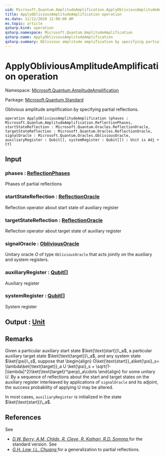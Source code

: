 ```yaml
---
uid: Microsoft.Quantum.AmplitudeAmplification.ApplyObliviousAmplitudeAmplification
title: ApplyObliviousAmplitudeAmplification operation
ms.date: 11/12/2020 12:00:00 AM
ms.topic: article
qsharp.kind: operation
qsharp.namespace: Microsoft.Quantum.AmplitudeAmplification
qsharp.name: ApplyObliviousAmplitudeAmplification
qsharp.summary: Oblivious amplitude amplification by specifying partial reflections.
---
```


# ApplyObliviousAmplitudeAmplification operation

Namespace: [Microsoft.Quantum.AmplitudeAmplification](xref:Microsoft.Quantum.AmplitudeAmplification)

Package: [Microsoft.Quantum.Standard](https://nuget.org/packages/Microsoft.Quantum.Standard)


Oblivious amplitude amplification by specifying partial reflections.

```qsharp
operation ApplyObliviousAmplitudeAmplification (phases : Microsoft.Quantum.AmplitudeAmplification.ReflectionPhases, startStateReflection : Microsoft.Quantum.Oracles.ReflectionOracle, targetStateReflection : Microsoft.Quantum.Oracles.ReflectionOracle, signalOracle : Microsoft.Quantum.Oracles.ObliviousOracle, auxiliaryRegister : Qubit[], systemRegister : Qubit[]) : Unit is Adj + Ctl
```


## Input

### phases : [ReflectionPhases](xref:Microsoft.Quantum.AmplitudeAmplification.ReflectionPhases)

Phases of partial reflections


### startStateReflection : [ReflectionOracle](xref:Microsoft.Quantum.Oracles.ReflectionOracle)

Reflection operator about start state of auxiliary register


### targetStateReflection : [ReflectionOracle](xref:Microsoft.Quantum.Oracles.ReflectionOracle)

Reflection operator about target state of auxiliary register


### signalOracle : [ObliviousOracle](xref:Microsoft.Quantum.Oracles.ObliviousOracle)

Unitary oracle $O$ of type `ObliviousOracle` that acts jointly on theauxiliary and system registers.


### auxiliaryRegister : [Qubit](xref:microsoft.quantum.lang-ref.qubit)[]

Auxiliary register


### systemRegister : [Qubit](xref:microsoft.quantum.lang-ref.qubit)[]

System register



## Output : [Unit](xref:microsoft.quantum.lang-ref.unit)



## Remarks

Given a particular auxiliary start state $\ket{\text{start}}\_a$, aparticular auxiliary target state $\ket{\text{target}}\_a$, and anysystem state $\ket{\psi}\_s$, suppose that\begin{align}O\ket{\text{start}}\_a\ket{\psi}\_s= \lambda\ket{\text{target}}\_a U \ket{\psi}\_s + \sqrt{1-|\lambda|^2}\ket{\text{target}^\perp}\_a\cdots\end{align}for some unitary $U$.By a sequence of reflections about the start and target states on theauxiliary register interleaved by applications of `signalOracle` and itsadjoint, the success probability of applying U may be altered.In most cases, `auxiliaryRegister` is initialized in the state $\ket{\text{start}}\_a$.

## References

See- [ *D.W. Berry, A.M. Childs, R. Cleve, R. Kothari, R.D. Somma* ](https://arxiv.org/abs/1312.1414)  for the standard version.  See- [ *G.H. Low, I.L. Chuang* ](https://arxiv.org/abs/1610.06546)  for a generalization to partial reflections.
